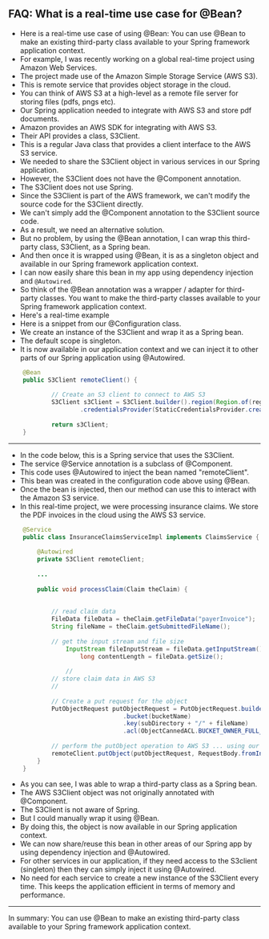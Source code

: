 ## FAQ: What is a real-time use case for @Bean?
- Here is a real-time use case of using @Bean: You can use @Bean to make an existing third-party class available to your Spring framework application context.
- For example, I was recently working on a global real-time project using Amazon Web Services. 
- The project made use of the Amazon Simple Storage Service (AWS S3). 
- This is remote service that provides object storage in the cloud. 
- You can think of AWS S3 at a high-level as a remote file server for storing files (pdfs, pngs etc).
- Our Spring application needed to integrate with AWS S3 and store pdf documents. 
- Amazon provides an AWS SDK for integrating with AWS S3. 
- Their API provides a class, S3Client. 
- This is a regular Java class that provides a client interface to the AWS S3 service. 
- We needed to share the S3Client object in various services in our Spring application. 
- However, the S3Client does not have the @Component annotation. 
- The S3Client does not use Spring.
- Since the S3Client is part of the AWS framework, we can't modify the source code for the S3Client directly. 
- We can't simply add the @Component annotation to the S3Client source code. 
- As a result, we need an alternative solution.
- But no problem, by using the @Bean annotation, I can wrap this third-party class, S3Client, as a Spring bean. 
- And then once it is wrapped using @Bean, it is as a singleton object and available in our Spring framework application context. 
- I can now easily share this bean in my app using dependency injection and `@Autowired`. 
- So think of the @Bean annotation was a wrapper / adapter for third-party classes. You want to make the third-party classes available to your Spring framework application context.
- Here's a real-time example
- Here is a snippet from our @Configuration class. 
- We create an instance of the S3Client and wrap it as a Spring bean. 
- The default scope is singleton. 
- It is now available in our application context and we can inject it to other parts of our Spring application using @Autowired.
```Java
    @Bean
    public S3Client remoteClient() {
        
            // Create an S3 client to connect to AWS S3
            S3Client s3Client = S3Client.builder().region(Region.of(region))
                    .credentialsProvider(StaticCredentialsProvider.create(awsCreds)).build();
     
            return s3Client;    
    }

```
---

- In the code below, this is a Spring service that uses the S3Client. 
- The service @Service annotation is a subclass of @Component. 
- This code uses @Autowired to inject the bean named "remoteClient". 
- This bean was created in the configuration code above using @Bean.
- Once the bean is injected, then our method can use this to interact with the Amazon S3 service. 
- In this real-time project, we were processing insurance claims. We store the PDF invoices in the cloud using the AWS S3 service.
```Java
    @Service
    public class InsuranceClaimsServiceImpl implements ClaimsService {
        
        @Autowired
        private S3Client remoteClient;
     
        ...
     
        public void processClaim(Claim theClaim) {
     
     
            // read claim data
            FileData fileData = theClaim.getFileData("payerInvoice");
            String fileName = theClaim.getSubmittedFileName();    
     
            // get the input stream and file size
                InputStream fileInputStream = fileData.getInputStream();
                    long contentLength = fileData.getSize();
     
                //
            // store claim data in AWS S3 
            //
     
            // Create a put request for the object
            PutObjectRequest putObjectRequest = PutObjectRequest.builder()
                                .bucket(bucketName)
                                .key(subDirectory + "/" + fileName)
                                .acl(ObjectCannedACL.BUCKET_OWNER_FULL_CONTROL).build();
            
            // perform the putObject operation to AWS S3 ... using our autowired bean
            remoteClient.putObject(putObjectRequest, RequestBody.fromInputStream(fileInputStream, contentLength))
        }
    }

```
- As you can see, I was able to wrap a third-party class as a Spring bean. 
- The AWS S3Client object was not originally annotated with @Component.
-  The S3Client is not aware of Spring. 
- But I could manually wrap it using @Bean.
- By doing this, the object is now available in our Spring application context. 
- We can now share/reuse this bean in other areas of our Spring app by using dependency injection and @Autowired.
- For other services in our application, if they need access to the S3client (singleton) then they can simply inject it using @Autowired. 
- No need for each service to create a new instance of the S3Client every time. This keeps the application efficient in terms of memory and performance.
---

In summary: You can use @Bean to make an existing third-party class available to your Spring framework application context.


